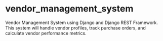 # vendor_management_system
Vendor Management System using Django and Django REST Framework. This system will handle vendor profiles, track purchase orders, and calculate vendor performance metrics.
